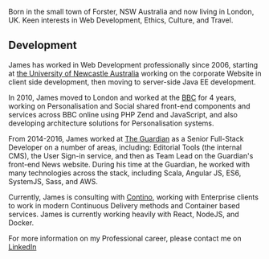 Born in the small town of Forster, NSW Australia and now living in London, UK. Keen interests in Web Development, Ethics, Culture, and Travel.

## Development
James has worked in Web Development professionally since 2006, starting at [the University of Newcastle Australia](http://www.newcastle.edu.au/) working on the corporate Website in client side development, then moving to server-side Java EE development.

In 2010, James moved to London and worked at the [BBC](http://bbc.co.uk/) for 4 years, working on Personalisation and Social shared front-end components and services across BBC online using PHP Zend and JavaScript, and also developing architecture solutions for Personalisation systems.

From 2014-2016, James worked at [The Guardian](http://theguardian.com) as a Senior Full-Stack Developer on a number of areas, including: Editorial Tools (the internal CMS), the User Sign-in service, and then as Team Lead on the Guardian's front-end News website. During his time at the Guardian, he worked with many technologies across the stack, including Scala, Angular JS, ES6, SystemJS, Sass, and AWS.

Currently, James is consulting with [Contino](http://contino.io/), working with Enterprise clients to work in modern Continuous Delivery methods and Container based services. James is currently working heavily with React, NodeJS, and Docker.

For more information on my Professional career, please contact me on [LinkedIn](http://www.linkedin.com/in/jamespamplin)

